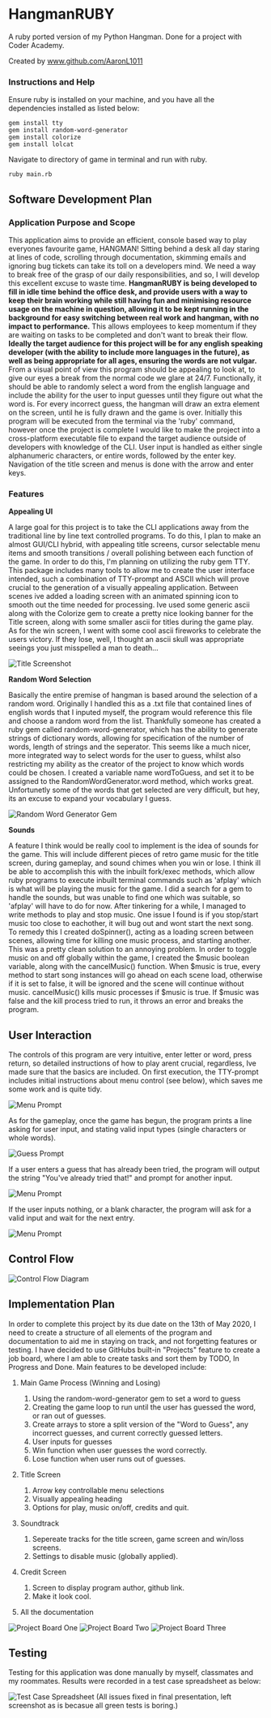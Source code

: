 # HangmanRUBY

A ruby ported version of my Python Hangman.
Done for a project with Coder Academy.

Created by www.github.com/AaronL1011

### Instructions and Help

Ensure ruby is installed on your machine, and you have all the dependencies installed as listed below:
```
gem install tty
gem install random-word-generator
gem install colorize
gem install lolcat
```

Navigate to directory of game in terminal and run with ruby.
```
ruby main.rb
```

## Software Development Plan

### Application Purpose and Scope

This application aims to provide an efficient, console based way to play everyones favourite game, HANGMAN! Sitting behind a desk all day staring at lines of code, scrolling through documentation, skimming emails and ignoring bug tickets can take its toll on a developers mind. We need a way to break free of the grasp of our daily responsibilities, and so, I will develop this excellent excuse to waste time. __HangmanRUBY is being developed to fill in idle time behind the office desk, and provide users with a way to keep their brain working while still having fun and minimising resource usage on the machine in question, allowing it to be kept running in the background for easy switching between real work and hangman, with no impact to performance.__ This allows employees to keep momentum if they are waiting on tasks to be completed and don't want to break their flow. __Ideally the target audience for this project will be for any english speaking developer (with the ability to include more languages in the future), as well as being appropriate for all ages, ensuring the words are not vulgar.__ From a visual point of view this program should be appealing to look at, to give our eyes a break from the normal code we glare at 24/7. Functionally, it should be able to randomly select a word from the english language and include the ability for the user to input guesses until they figure out what the word is. For every incorrect guess, the hangman will draw an extra element on the screen, until he is fully drawn and the game is over. Initially this program will be executed from the terminal via the 'ruby' command, however once the project is complete I would like to make the project into a cross-platform executable file to expand the target audience outside of developers with knowledge of the CLI. User input is handled as either single alphanumeric characters, or entire words, followed by the enter key. Navigation of the title screen and menus is done with the arrow and enter keys.

### Features

**Appealing UI**

A large goal for this project is to take the CLI applications away from the traditional line by line text controlled programs. To do this, I plan to make an almost GUI/CLI hybrid, with appealing title screens, cursor selectable menu items and smooth transitions / overall polishing between each function of the game. In order to do this, I'm planning on utilizing the ruby gem TTY. This package includes many tools to allow me to create the user interface intended, such a combination of TTY-prompt and ASCII which will prove crucial to the generation of a visually appealing application. Between scenes ive added a loading screen with an animated spinning icon to smooth out the time needed for processing. Ive used some generic ascii along with the Colorize gem to create a pretty nice looking banner for the Title screen, along with some smaller ascii for titles during the game play. As for the win screen, I went with some cool ascii fireworks to celebrate the users victory. If they lose, well, I thought an ascii skull was appropriate seeings you just misspelled a man to death...

![Title Screenshot](/docs/menu_screenshot.png)

**Random Word Selection**

Basically the entire premise of hangman is based around the selection of a random word. Originally I handled this as a .txt file that contained lines of english words that I inputed myself, the program would reference this file and choose a random word from the list. Thankfully someone has created a ruby gem called random-word-generator, which has the ability to generate strings of dictionary words, allowing for specification of the number of words, length of strings and the seperator. This seems like a much nicer, more integrated way to select words for the user to guess, whilst also restricting my ability as the creator of the project to know which words could be chosen. I created a variable name wordToGuess, and set it to be assigned to the RandomWordGenerator.word method, which works great. Unfortunetly some of the words that get selected are very difficult, but hey, its an excuse to expand your vocabulary I guess.

![Random Word Generator Gem](/docs/random-words.png)

**Sounds**

A feature I think would be really cool to implement is the idea of sounds for the game. This will include different pieces of retro game music for the title screen, during gameplay, and sound chimes when you win or lose. I think ill be able to accomplish this with the inbuilt fork/exec methods, which allow ruby programs to execute inbuilt terminal commands such as 'afplay' which is what will be playing the music for the game. I did a search for a gem to handle the sounds, but was unable to find one which was suitable, so 'afplay' will have to do for now. After tinkering for a while, I managed to write methods to play and stop music. One issue I found is if you stop/start music too close to eachother, it will bug out and wont start the next song. To remedy this I created doSpinner(), acting as a loading screen between scenes, allowing time for killing one music process, and starting another. This was a pretty clean solution to an annoying problem. In order to toggle music on and off globally within the game, I created the $music boolean variable, along with the cancelMusic() function. When $music is true, every method to start song instances will go ahead on each scene load, otherwise if it is set to false, it will be ignored and the scene will continue without music. cancelMusic() kills music processes if $music is true. If $music was false and the kill process tried to run, it throws an error and breaks the program.

## User Interaction

The controls of this program are very intuitive, enter letter or word, press return, so detailed instructions of how to play arent crucial, regardless, Ive made sure that the basics are included. On first execution, the TTY-prompt includes initial instructions about menu control (see below), which saves me some work and is quite tidy. 

![Menu Prompt](/docs/Menu_Prompt.png)

As for the gameplay, once the game has begun, the program prints a line asking for user input, and stating valid input types (single characters or whole words). 

![Guess Prompt](/docs/Guess.png)

If a user enters a guess that has already been tried, the program will output the string "You've already tried that!" and prompt for another input. 

![Menu Prompt](/docs/already_guessed.png)

If the user inputs nothing, or a blank character, the program will ask for a valid input and wait for the next entry.

![Menu Prompt](/docs/enter_a_guess.png)

## Control Flow

![Control Flow Diagram](/docs/control_flow.jpg)

## Implementation Plan

In order to complete this project by its due date on the 13th of May 2020, I need to create a structure of all elements of the program and documentation to aid me in staying on track, and not forgetting features or testing. I have decided to use GitHubs built-in "Projects" feature to create a job board, where I am able to create tasks and sort them by TODO, In Progress and Done.  Main features to be developed include: 

1. Main Game Process (Winning and Losing)
    1. Using the random-word-generator gem to set a word to guess
    1. Creating the game loop to run until the user has guessed the word, or ran out of guesses.
    1. Create arrays to store a split version of the "Word to Guess", any incorrect guesses, and current correctly guessed letters.
    1. User inputs for guesses
    1. Win function when user guesses the word correctly.
    2. Lose function when user runs out of guesses.

1. Title Screen
    1. Arrow key controllable menu selections
    1. Visually appealing heading
    1. Options for play, music on/off, credits and quit.
1. Soundtrack
    1. Sepereate tracks for the title screen, game screen and win/loss screens.
    1. Settings to disable music (globally applied).
1. Credit Screen
    1. Screen to display program author, github link.
    1. Make it look cool.
1. All the documentation

![Project Board One](/docs/Screenshot_1.png)
![Project Board Two](/docs/Screenshot_2.png)
![Project Board Three](/docs/Screenshot_3.png)


## Testing

Testing for this application was done manually by myself, classmates and my roommates. Results were recorded in a test case spreadsheet as below:

![Test Case Spreadsheet](/docs/testing.png)
(All issues fixed in final presentation, left screenshot as is becasue all green tests is boring.)

